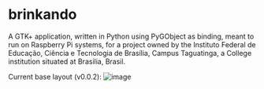 # brinkando
A GTK+ application, written in Python using PyGObject as binding, meant to run on Raspberry Pi systems, for a project owned by the Instituto Federal de Educação, Ciência e Tecnologia de Brasília, Campus Taguatinga, a College institution situated at Brasilia, Brasil.

Current base layout (v0.0.2):
![image](https://user-images.githubusercontent.com/61525719/193885446-9f8df2de-b61e-430f-9184-cc669fa88c9d.png)

